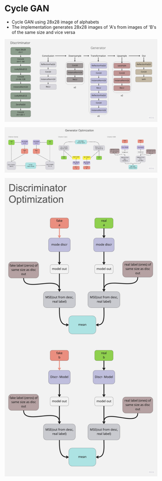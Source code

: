 # Cycle GAN
- Cycle GAN using 28x28 image of alphabets
- The implementation generates 28x28 images of 'A's from images of 'B's of the same size and vice versa

![arch](rd_files/arch.jpg)


![arch](rd_files/gen.jpg)


![arch](rd_files/discr.jpg)

